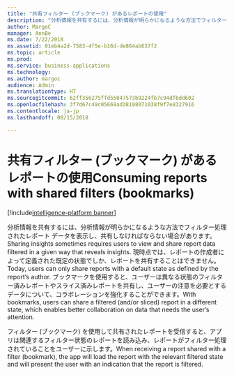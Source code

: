 ```yaml
---
title: "共有フィルター (ブックマーク) があるレポートの使用"
description: "分析情報を共有するには、分析情報が明らかになるような方法でフィルター処理されたレポート データを表示しなければならない場合があります。"
author: MargoC
manager: AnnBe
ms.date: 7/22/2018
ms.assetid: 01eb4a2d-7583-4f5e-b16d-de864ab637f2
ms.topic: article
ms.prod: 
ms.service: business-applications
ms.technology: 
ms.author: margoc
audience: Admin
ms.translationtype: HT
ms.sourcegitcommit: 62ff356275ffd55047573b9224fb7c94df8dd602
ms.openlocfilehash: 3f7d67c49c05669ad38198071038f9f7e8327916
ms.contentlocale: ja-jp
ms.lasthandoff: 08/15/2018

---
```

# <a name="consuming-reports-with-shared-filters-bookmarks"></a><span data-ttu-id="4ea7a-103">共有フィルター (ブックマーク) があるレポートの使用</span><span class="sxs-lookup"><span data-stu-id="4ea7a-103">Consuming reports with shared filters (bookmarks)</span></span>

[!include[intelligence-platform banner](../../includes/intelligence-platform.md)]




<span data-ttu-id="4ea7a-104">分析情報を共有するには、分析情報が明らかになるような方法でフィルター処理されたレポート データを表示し、共有しなければならない場合があります。</span><span class="sxs-lookup"><span data-stu-id="4ea7a-104">Sharing insights sometimes requires users to view and share report data filtered in a given way that reveals insights.</span></span> <span data-ttu-id="4ea7a-105">現時点では、レポートの作成者によって定義された既定の状態でしか、レポートを共有することはできません。</span><span class="sxs-lookup"><span data-stu-id="4ea7a-105">Today, users can only share reports with a default state as defined by the report’s author.</span></span> <span data-ttu-id="4ea7a-106">ブックマークを使用すると、ユーザーは異なる状態のフィルター済みレポートやスライス済みレポートを共有し、ユーザーの注意を必要とするデータについて、コラボレーションを強化することができます。</span><span class="sxs-lookup"><span data-stu-id="4ea7a-106">With bookmarks, users can share a filtered (and/or sliced) report in a different state, which enables better collaboration on data that needs the user’s attention.</span></span> 

<span data-ttu-id="4ea7a-107">フィルター (ブックマーク) を使用して共有されたレポートを受信すると、アプリは関連するフィルター状態のレポートを読み込み、レポートがフィルター処理されていることをユーザーに示します。</span><span class="sxs-lookup"><span data-stu-id="4ea7a-107">When receiving a report shared with a filter (bookmark), the app will load the report with the relevant filtered state and will present the user with an indication that the report is filtered.</span></span>

